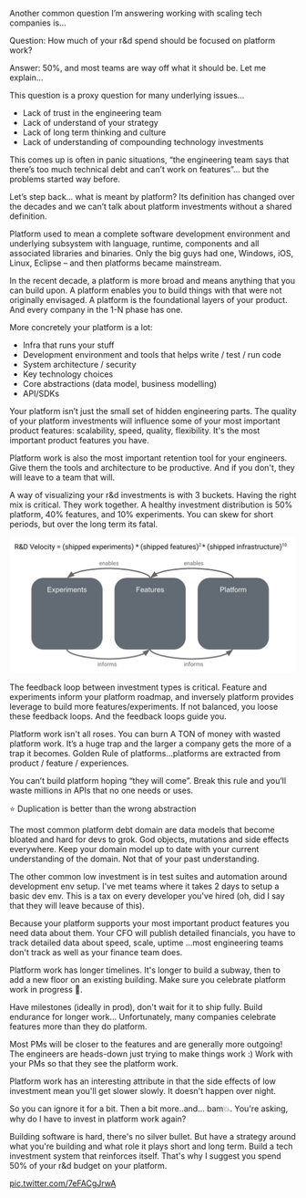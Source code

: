 Another common question I’m answering working with scaling tech companies is…

Question: How much of your r&d spend should be focused on platform work? 

Answer: 50%, and most teams are way off what it should be. Let me explain...


This question is a proxy question for many underlying issues…

* Lack of trust in the engineering team
* Lack of understand of your strategy
* Lack of long term thinking and culture
* Lack of understanding of compounding technology investments

This comes up is often in panic situations, “the engineering team says that there’s too much technical debt and can’t work on features”… but the problems started way before.

Let’s step back… what is meant by platform? Its definition has changed over the decades and we can’t talk about platform investments without a shared definition.

Platform used to mean a complete software development environment and underlying subsystem with language, runtime, components and all associated libraries and binaries. Only the big guys had one, Windows, iOS, Linux, Eclipse – and then platforms became mainstream.

In the recent decade, a platform is more broad and means anything that you can build upon. A platform enables you to build things with that were not originally envisaged. A platform is the foundational layers of your product. And every company in the 1-N phase has one.

More concretely your platform is a lot:

* Infra that runs your stuff
* Development environment and tools that helps write / test / run code
* System architecture / security
* Key technology choices
* Core abstractions (data model, business modelling)
* API/SDKs

Your platform isn’t just the small set of hidden engineering parts. The quality of your platform investments will influence some of your most important product features: scalability, speed, quality, flexibility. It's the most important product features you have.

Platform work is also the most important retention tool for your engineers. Give them the tools and architecture to be productive. And if you don't, they will leave to a team that will.

A way of visualizing your r&d investments is with 3 buckets. Having the right mix is critical. They work together. A healthy investment distribution is 50% platform, 40% features, and 10% experiments. You can skew for short periods, but over the long term its fatal. 

![3_1470894724865085440](chapter2-assets/3_1470894724865085440.jpg)

The feedback loop between investment types is critical. Feature and experiments inform your platform roadmap, and inversely platform provides leverage to build more features/experiments. If not balanced, you loose these feedback loops. And the feedback loops guide you.

Platform work isn't all roses. You can burn A TON of money with wasted platform work. It’s a huge trap and the larger a company gets the more of a trap it becomes. Golden Rule of platforms...platforms are extracted from product / feature / experiences. 

You can’t build platform hoping “they will come”. Break this rule and you’ll waste millions in APIs that no one needs or uses. 

⭐️ Duplication is better than the wrong abstraction

The most common platform debt domain are data models that become bloated and hard for devs to grok. God objects, mutations and side effects everywhere. Keep your domain model up to date with your current understanding of the domain. Not that of your past understanding.

The other common low investment is in test suites and automation around development env setup. I've met teams where it takes 2 days to setup a basic dev env. This is a tax on every developer you've hired (oh, did I say that they will leave because of this).

Because your platform supports your most important product features you need data about them. Your CFO will publish detailed financials, you have to track detailed data about speed, scale, uptime ...most engineering teams don't track as well as your finance team does.

Platform work has longer timelines. It's longer to build a subway, then to add a new floor on an existing building. Make sure you celebrate platform work in progress 🎉. 

Have milestones (ideally in prod), don't wait for it to ship fully. Build endurance for longer work... Unfortunately, many companies celebrate features more than they do platform. 

Most PMs will be closer to the features and are generally more outgoing! The engineers are heads-down just trying to make things work :) Work with your PMs so that they see the platform work.

Platform work has an interesting attribute in that the side effects of low investment mean you'll get slower slowly. It doesn't happen over night. 

So you can ignore it for a bit. Then a bit more..and... bam💥. You're asking, why do I have to invest in platform work again?

Building software is hard, there's no silver bullet. But have a strategy around what you're building and what role it plays short and long term. Build a tech investment system that reinforces itself. That's why I suggest you spend 50% of your r&d budget on your platform. 

[pic.twitter.com/7eFACgJrwA](https://twitter.com/jmwind/status/1470894740505722880/photo/1)